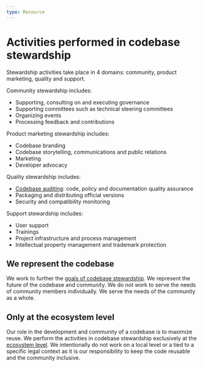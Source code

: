 ```yaml
---
type: Resource
---
```


# Activities performed in codebase stewardship

Stewardship activities take place in 4 domains: community, product marketing, quality and support.

Community stewardship includes:

  * Supporting, consulting on and executing governance
  * Supporting committees such as technical steering committees
  * Organizing events
  * Processing feedback and contributions
  
Product marketing stewardship includes:

  * Codebase branding
  * Codebase storytelling, communications and public relations
  * Marketing
  * Developer advocacy
  
Quality stewardship includes: 

  * [Codebase auditing](../codebase-auditing/index.md): code, policy and documentation quality assurance
  * Packaging and distributing official versions
  * Security and compatibility monitoring

Support stewardship includes:
  * User support
  * Trainings
  * Project infrastructure and process management
  * Intellectual property management and trademark protection

## We represent the codebase

We work to further the [goals of codebase stewardship](goals.md).
We represent the future of the codebase and community.
We do not work to serve the needs of community members individually.
We serve the needs of the community as a whole.

## Only at the ecosystem level

Our role in the development and community of a codebase is to maximize reuse.
We perform the activities in codebase stewardship exclusively at the [ecosystem level](../../glossary/ecosystem-level-definition.md).
We intentionally do not work on a local level or a tied to a specific legal context as it is our responsibility to keep the code reusable and the community inclusive.
